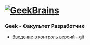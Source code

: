 # [![GeekBrains](https://frontend-scripts.hb.bizmrg.com/unique-hf/svg/logo.svg)](https://gb.ru)

### Geek - Факультет Разработчик

* [Введение в контроль версий - git]()<br>
